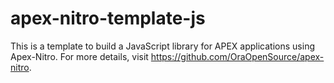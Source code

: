 # apex-nitro-template-js

This is a template to build a JavaScript library for APEX applications using Apex-Nitro. For more details, visit https://github.com/OraOpenSource/apex-nitro.
